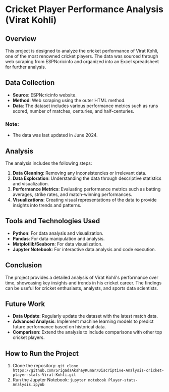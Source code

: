 # Cricket Player Performance Analysis (Virat Kohli)

## Overview
This project is designed to analyze the cricket performance of Virat Kohli, one of the most renowned cricket players. The data was sourced through web scraping from ESPNcricinfo and organized into an Excel spreadsheet for further analysis.

## Data Collection
- **Source**: ESPNcricinfo website.
- **Method**: Web scraping using the outer HTML method.
- **Data**: The dataset includes various performance metrics such as runs scored, number of matches, centuries, and half-centuries.

### Note:
- The data was last updated in June 2024.

## Analysis
The analysis includes the following steps:
1. **Data Cleaning**: Removing any inconsistencies or irrelevant data.
2. **Data Exploration**: Understanding the data through descriptive statistics and visualization.
3. **Performance Metrics**: Evaluating performance metrics such as batting averages, strike rates, and match-winning performances.
4. **Visualizations**: Creating visual representations of the data to provide insights into trends and patterns.

## Tools and Technologies Used
- **Python**: For data analysis and visualization.
- **Pandas**: For data manipulation and analysis.
- **Matplotlib/Seaborn**: For data visualization.
- **Jupyter Notebook**: For interactive data analysis and code execution.

## Conclusion
The project provides a detailed analysis of Virat Kohli's performance over time, showcasing key insights and trends in his cricket career. The findings can be useful for cricket enthusiasts, analysts, and sports data scientists.

## Future Work
- **Data Update**: Regularly update the dataset with the latest match data.
- **Advanced Analysis**: Implement machine learning models to predict future performance based on historical data.
- **Comparison**: Extend the analysis to include comparisons with other top cricket players.

## How to Run the Project
1. Clone the repository: `git clone https://github.com/SrigadaAkshayKumar/Discriptive-Analysis-cricket-player-stats-Virat-Kohli.git`
3. Run the Jupyter Notebook: `jupyter notebook Player-stats-Analysis.ipynb`
